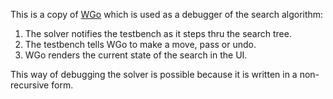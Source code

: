 This is a copy of [WGo](https://github.com/waltheri/wgo.js) which is used as a debugger of the search algorithm:

1. The solver notifies the testbench as it steps thru the search tree.
2. The testbench tells WGo to make a move, pass or undo.
3. WGo renders the current state of the search in the UI.

This way of debugging the solver is possible because it is written in a non-recursive form.
